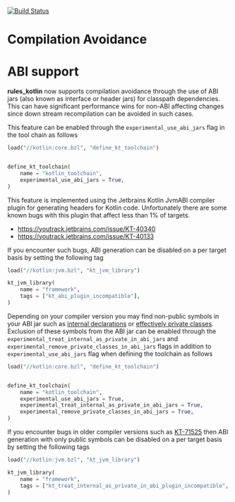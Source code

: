 [![Build Status](https://badge.buildkite.com/a8860e94a7378491ce8f50480e3605b49eb2558cfa851bbf9b.svg)](https://buildkite.com/bazel/kotlin-postsubmit)

# Compilation Avoidance

# ABI support

**rules_kotlin** now supports compilation avoidance through the use of ABI jars (also known as
interface or header jars) for classpath dependencies. This can have significant performance wins for
non-ABI affecting changes since down stream recompilation can be avoided in such cases. 

This feature can be enabled through the `experimental_use_abi_jars` flag in the tool chain as
follows

```python
load("//kotlin:core.bzl", "define_kt_toolchain")


define_kt_toolchain(
    name = "kotlin_toolchain",
    experimental_use_abi_jars = True,
)
```

This feature is implemented using the Jetbrains Kotlin JvmABI compiler plugin for generating headers
for Kotlin code. Unfortunately there are some known bugs with this plugin that affect less than 1%
of targets.
* https://youtrack.jetbrains.com/issue/KT-40340
* https://youtrack.jetbrains.com/issue/KT-40133

If you encounter such bugs, ABI generation can be disabled on a per target basis by setting the
following tag

```python
load("//kotlin:jvm.bzl", "kt_jvm_library")

kt_jvm_library(
    name = "framework",
    tags = ["kt_abi_plugin_incompatible"],
)
```

Depending on your compiler version you may find non-public symbols in your ABI jar such as [internal declarations](https://youtrack.jetbrains.com/issue/KT-65690) or [effectively private classes](https://youtrack.jetbrains.com/issue/KT-64590). 
Exclusion of these symbols from the ABI jar can be enabled through the `experimental_treat_internal_as_private_in_abi_jars` and `experimental_remove_private_classes_in_abi_jars` flags in addition to `experimental_use_abi_jars` flag when defining the toolchain as follows

```python
load("//kotlin:core.bzl", "define_kt_toolchain")


define_kt_toolchain(
    name = "kotlin_toolchain",
    experimental_use_abi_jars = True,
    experimental_treat_internal_as_private_in_abi_jars = True,
    experimental_remove_private_classes_in_abi_jars = True,
)
```

If you encounter bugs in older compiler versions such as [KT-71525](https://youtrack.jetbrains.com/issue/KT-71525) then ABI generation with only public symbols can be disabled on a per target basis by setting the following tags

```python
load("//kotlin:jvm.bzl", "kt_jvm_library")

kt_jvm_library(
    name = "framework",
    tags = ["kt_treat_internal_as_private_in_abi_plugin_incompatible", "kt_remove_private_classes_in_abi_plugin_incompatible"],
)
```
